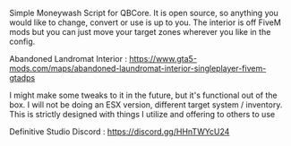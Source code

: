 Simple Moneywash Script for QBCore. It is open source, so anything you would like to change, convert or use is up to you. The interior is off FiveM mods but you can just move your target zones wherever you like in the config.

Abandoned Landromat Interior : https://www.gta5-mods.com/maps/abandoned-laundromat-interior-singleplayer-fivem-gtadps

I might make some tweaks to it in the future, but it's functional out of the box. I will not be doing an ESX version, different target system / inventory. This is strictly designed with things I utilize and offering to others to use

Definitive Studio Discord : https://discord.gg/HHnTWYcU24
